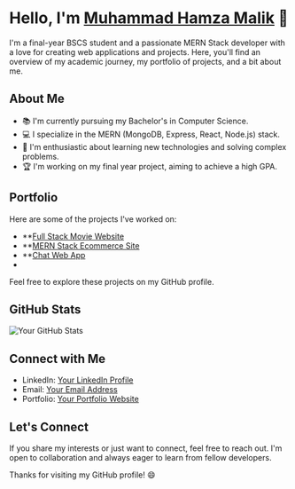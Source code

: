 # Hello, I'm [Muhammad Hamza Malik](https://github.com/hamzadevlpr) 👋

I'm a final-year BSCS student and a passionate MERN Stack developer with a love for creating web applications and projects. Here, you'll find an overview of my academic journey, my portfolio of projects, and a bit about me.

## About Me

- 📚 I'm currently pursuing my Bachelor's in Computer Science.
- 💻 I specialize in the MERN (MongoDB, Express, React, Node.js) stack.
- 🌟 I'm enthusiastic about learning new technologies and solving complex problems.
- 🏆 I'm working on my final year project, aiming to achieve a high GPA.

## Portfolio

Here are some of the projects I've worked on:

- **[Full Stack Movie Website](https://full-stack-movies.vercel.app/)
- **[MERN Stack Ecommerce Site](https://mern-commerce.vercel.app/)
- **[Chat Web App](https://chat-app-mern-stack-ten.vercel.app/)
- 
Feel free to explore these projects on my GitHub profile.

## GitHub Stats

![Your GitHub Stats](https://github-readme-stats.vercel.app/api?username=hamzadevlpr&show_icons=true&theme=dark)

## Connect with Me

- LinkedIn: [Your LinkedIn Profile](https://www.linkedin.com/in/hamzadvlpr/)
- Email: [Your Email Address](dev.hamzamalik@gmail.com)
- Portfolio: [Your Portfolio Website](https://my-prettyfolio.vercel.app/)

## Let's Connect

If you share my interests or just want to connect, feel free to reach out. I'm open to collaboration and always eager to learn from fellow developers.

Thanks for visiting my GitHub profile! 😄
